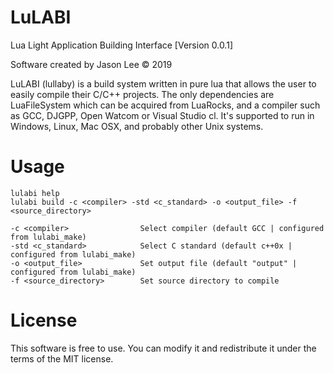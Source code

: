 # LuLABI
Lua Light Application Building Interface [Version 0.0.1]

Software created by Jason Lee © 2019

LuLABI (lullaby) is a build system written in pure lua that allows the 
user to easily compile their C/C++ projects. The only dependencies are 
LuaFileSystem which can be acquired from LuaRocks, and a compiler such 
as GCC, DJGPP, Open Watcom or Visual Studio cl. It's supported to run in 
Windows, Linux, Mac OSX, and probably other Unix systems.

# Usage
```
lulabi help
lulabi build -c <compiler> -std <c_standard> -o <output_file> -f <source_directory>

-c <compiler>                Select compiler (default GCC | configured from lulabi_make)
-std <c_standard>            Select C standard (default c++0x | configured from lulabi_make)
-o <output_file>             Set output file (default "output" | configured from lulabi_make)
-f <source_directory>        Set source directory to compile
```

# License
This software is free to use. You can modify it and redistribute it under 
the terms of the MIT license.

